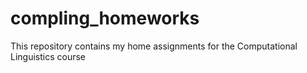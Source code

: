# compling_homeworks
This repository contains my home assignments for the Computational Linguistics course
